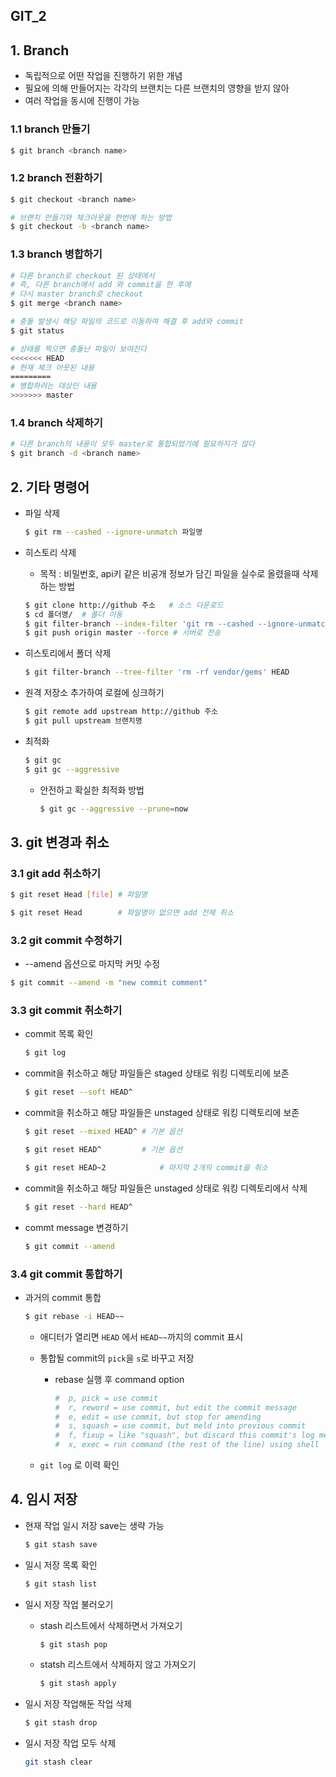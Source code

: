 ## GIT_2

## 1. Branch

- 독립적으로 어떤 작업을 진행하기 위한 개념
- 필요에 의해 만들어지는 각각의 브랜치는 다른 브랜치의 영향을 받지 않아
- 여러 작업을 동시에 진행이 가능

### 1.1 branch 만들기

   ```bash
$ git branch <branch name>
   ```

### 1.2 branch 전환하기

   ```bash
$ git checkout <branch name>
   
# 브랜치 만들기와 체크아웃을 한번에 하는 방법
$ git checkout -b <branch name>
   ```

### 1.3 branch 병합하기

   ```bash
# 다른 branch로 checkout 된 상태에서 
# 즉, 다른 branch에서 add 와 commit을 한 후에
# 다시 master branch로 checkout
$ git merge <branch name>
   
# 충돌 발생시 해당 파일의 코드로 이동하여 해결 후 add와 commit
$ git status

# 상태를 찍으면 충돌난 파일이 보여진다
<<<<<<< HEAD
# 현재 체크 아웃된 내용
=========
# 병합하려는 대상인 내용
>>>>>>> master
   ```

### 1.4 branch 삭제하기

   ```bash
# 다른 branch의 내용이 모두 master로 통합되었기에 필요하지가 않다
$ git branch -d <branch name>
   ```


## 2. 기타 명령어

   - 파일 삭제

     ```bash
     $ git rm --cashed --ignore-unmatch 파일명
     ```

   - 히스토리 삭제

     - 목적 : 비밀번호, api키 같은 비공개 정보가 담긴 파일을 실수로 올렸을때 삭제하는 방법

     ```bash
     $ git clone http://github 주소	# 소스 다운로드
     $ cd 폴더명/	# 폴더 이동
     $ git filter-branch --index-filter 'git rm --cashed --ignore-unmatch 파일명' --prune-empty -- --all # 모든 히스토리에서 해당 파일 삭제
     $ git push origin master --force # 서버로 전송
     ```

   - 히스토리에서 폴더 삭제

     ```bash
     $ git filter-branch --tree-filter 'rm -rf vendor/gems' HEAD
     ```

   - 원격 저장소 추가하여 로컬에 싱크하기

     ```bash
     $ git remote add upstream http://github 주소
     $ git pull upstream 브랜치명
     ```

   - 최적화

     ```bash
     $ git gc
     $ git gc --aggressive
     ```

     - 안전하고 확실한 최적화 방법

       ```bash
       $ git gc --aggressive --prune=now
       ```


## 3. git 변경과 취소

### 3.1 git add 취소하기

```bash
$ git reset Head [file]	# 파일명

$ git reset Head		# 파일명이 없으면 add 전체 취소
```

### 3.2 git commit 수정하기

- --amend 옵션으로 마지막 커밋 수정

```bash
$ git commit --amend -m "new commit comment"
```

### 3.3 git commit 취소하기

- commit 목록 확인

  ```bash
  $ git log
  ```

- commit을 취소하고 해당 파일들은 staged 상태로 워킹 디렉토리에 보존

  ```bash
  $ git reset --soft HEAD^
  ```

- commit을 취소하고 해당 파일들은 unstaged 상태로 워킹 디렉토리에 보존

  ```bash
  $ git reset --mixed HEAD^	# 기본 옵션
  
  $ git reset HEAD^			# 기본 옵션
  
  $ git reset HEAD~2			# 마지막 2개의 commit을 취소
  ```

- commit을 취소하고 해당 파일들은 unstaged 상태로 워킹 디렉토리에서 삭제

  ```bash
  $ git reset --hard HEAD^
  ```

- commt message 변경하기

  ```bash
  $ git commit --amend
  ```

### 3.4 git commit 통합하기

- 과거의 commit 통합

  ```bash
  $ git rebase -i HEAD~~
  ```

  - 애디터가 열리면 `HEAD` 에서 `HEAD~~`까지의 commit 표시

  - 통합될 commit의 `pick`을 `s`로 바꾸고 저장

    - rebase 실행 후 command option

      ```bash
      #  p, pick = use commit
      #  r, reword = use commit, but edit the commit message
      #  e, edit = use commit, but stop for amending
      #  s, squash = use commit, but meld into previous commit
      #  f, fixup = like "squash", but discard this commit's log message
      #  x, exec = run command (the rest of the line) using shell
      ```

  - `git log` 로 이력 확인

## 4. 임시 저장

- 현재 작업 일시 저장 save는 생략 가능

  ```bash
  $ git stash save
  ```

- 일시 저장 목록 확인

  ```bash
  $ git stash list
  ```

- 일시 저장 작업 불러오기

  - stash 리스트에서 삭제하면서 가져오기

    ```bash
    $ git stash pop
    ```

  - statsh 리스트에서 삭제하지 않고 가져오기

    ```bash
    $ git stash apply
    ```

- 일시 저장 작업해둔 작업 삭제

  ```bash
  $ git stash drop
  ```

- 일시 저장 작업 모두 삭제

  ```bash
  git stash clear
  ```
